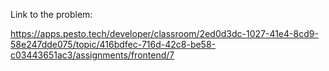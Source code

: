 Link to the problem:

https://apps.pesto.tech/developer/classroom/2ed0d3dc-1027-41e4-8cd9-58e247dde075/topic/416bdfec-716d-42c8-be58-c03443651ac3/assignments/frontend/7
